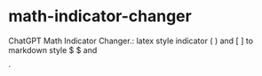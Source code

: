 # math-indicator-changer
ChatGPT Math Indicator Changer.: latex style indicator \( \) and \[ \] to markdown style $ $ and $$ $$.
